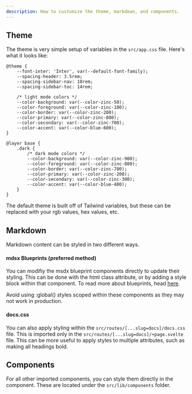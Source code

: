 ```yaml
---
description: How to customize the theme, markdown, and components.
---
```


<script lang="ts">
	import Alert from '$lib/components/ui/alert/alert.svelte'
</script>

## Theme

The theme is very simple setup of variables in the `src/app.css` file. Here's what it looks like:

```postcss title="app.css"
@theme {
	--font-inter: 'Inter', var(--default-font-family);
	--spacing-header: 3.5rem;
	--spacing-sidebar-nav: 18rem;
	--spacing-sidebar-toc: 14rem;

	/* light mode colors */
	--color-background: var(--color-zinc-50);
	--color-foreground: var(--color-zinc-100);
	--color-border: var(--color-zinc-200);
	--color-primary: var(--color-zinc-800);
	--color-secondary: var(--color-zinc-700);
	--color-accent: var(--color-blue-600);
}

@layer base {
	.dark {
		/* dark mode colors */
		--color-background: var(--color-zinc-900);
		--color-foreground: var(--color-zinc-800);
		--color-border: var(--color-zinc-700);
		--color-primary: var(--color-zinc-200);
		--color-secondary: var(--color-zinc-300);
		--color-accent: var(--color-blue-400);
	}
}
```

The default theme is built off of Tailwind variables, but these can be replaced with your rgb values, hex values, etc.

## Markdown

Markdown content can be styled in two different ways.

#### mdsx Blueprints (preferred method)

You can modifiy the msdx blueprint components directly to update their styling. This can be done with the html class attribute, or by adding a style block within that component. To read more about blueprints, head [here](/docs/configuration/markdown#blueprints).

<Alert type="warning">Avoid using :global() styles scoped within these components as they may not work in production.</Alert>

#### docs.css

You can also apply styling within the `src/routes/[...slug=docs]/docs.css` file. This is imported only in the `src/routes/[...slug=docs]/+page.svelte` file. This can be more useful to apply styles to multiple attributes, such as making all headings bold.

## Components

For all other imported components, you can style them directly in the component. These are located under the `src/lib/components` folder.